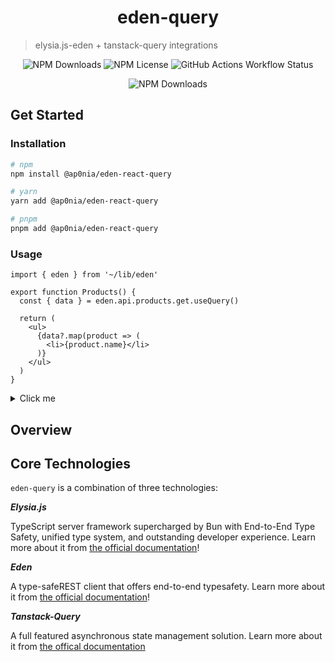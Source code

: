 <h1 align="center">eden-query</h1>

> elysia.js-eden + tanstack-query integrations

<div align="center">

  <img alt="NPM Downloads" src="https://img.shields.io/npm/dw/%40ap0nia%2Feden-svelte-query">
  <img alt="NPM License" src="https://img.shields.io/npm/l/%40ap0nia%2Feden-svelte-query">
  <img alt="GitHub Actions Workflow Status" src="https://img.shields.io/github/actions/workflow/status/ap0nia/eden-query/release.yml">

  ![NPM Downloads](https://img.shields.io/npm/dm/%40ap0nia%2Feden-svelte-query)

</div>

## Get Started

### Installation

```sh
# npm
npm install @ap0nia/eden-react-query

# yarn
yarn add @ap0nia/eden-react-query

# pnpm
pnpm add @ap0nia/eden-react-query
```

### Usage

```tsx
import { eden } from '~/lib/eden'

export function Products() {
  const { data } = eden.api.products.get.useQuery()

  return (
    <ul>
      {data?.map(product => (
        <li>{product.name}</li>
      )}
    </ul>
  )
}
```

<details>
  <summary>Click me</summary>

  ```tsx
  import { eden } from '~/lib/eden'

  export function Products() {
    const { data } = eden.api.products.get.useQuery()

    return (
      <ul>
        {data?.map(product => (
          <li>{product.name}</li>
        )}
      </ul>
    )
  }
  ```

</details>

## Overview

## Core Technologies

`eden-query` is a combination of three technologies:

**_Elysia.js_**

TypeScript server framework supercharged by Bun with End-to-End Type Safety,
unified type system, and outstanding developer experience.
Learn more about it from [the official documentation](https://elysiajs.com)!

**_Eden_**

A type-safeREST client that offers end-to-end typesafety.
Learn more about it from [the official documentation](https://elysiajs.com/eden/overview.html)!

**_Tanstack-Query_**

A full featured asynchronous state management solution.
Learn more about it from [the offical documentation](https://tanstack.com/query/latest)
